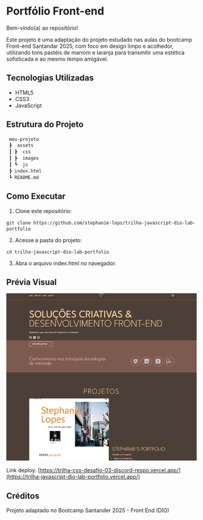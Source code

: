 # Portfólio Front-end

Bem-vindo(a) ao repositório!

Este projeto é uma adaptação do projeto estudado nas aulas do bootcamp Front-end Santandar 2025, com foco em design limpo e acolhedor, utilizando tons pastéis de marrom e laranja para transmitir uma estética sofisticada e ao mesmo tempo amigável.

## Tecnologias Utilizadas

- HTML5
- CSS3
- JavaScript

## Estrutura do Projeto
```bash
 meu-projeto
 ┣  assets
 ┃ ┣  css
 ┃ ┣  images
 ┃ ┗  js
 ┣ index.html
 ┗ README.md
```

## Como Executar

1. Clone este repositório:
```
git clone https://github.com/stephanie-lops/trilha-javascript-dio-lab-portfolio
```

2. Acesse a pasta do projeto:
```
cd trilha-javascript-dio-lab-portfolio
```
3. Abra o arquivo index.html no navegador.

## Prévia Visual

![Preview da Página](assets/images/preview-dev-portfolio.png)

Link deploy: [https://trilha-css-desafio-03-discord-respo.vercel.app/](https://trilha-javascript-dio-lab-portfolio.vercel.app/)

## Créditos
Projeto adaptado no Bootcamp Santander 2025 - Front End (DIO)
